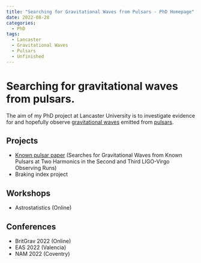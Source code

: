```yaml
---
title: "Searching for Gravitational Waves from Pulsars - PhD Homepage"
date: 2022-08-28
categories:
  - PhD
tags:
  - Lancaster
  - Gravitational Waves
  - Pulsars
  - Unfinished
---
```


# Searching for gravitational waves from pulsars.

The aim of my PhD project at Lancaster University is to investigate evidence for and hopefully observe [gravitational waves](_posts/2022-08-28-gravitational-waves.md) emitted from [pulsars](_posts/2022-08-28-pulsars.md). 

## Projects
  - [Known pulsar paper](_posts/2022-08-28-known-pulsar-paper.md) (Searches for Gravitational Waves from Known Pulsars at Two Harmonics in the Second and Third LIGO-Virgo Observing Runs)
  - Braking index project

## Workshops
  - Astrostatistics (Online)

## Conferences
  - BritGrav 2022 (Online)
  - EAS 2022 (Valencia)
  - NAM 2022 (Coventry)
